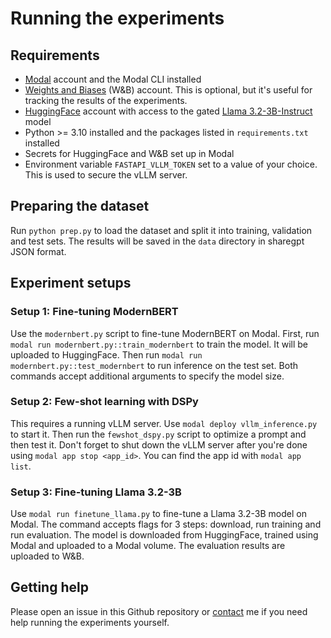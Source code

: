 # Running the experiments

## Requirements

- [Modal](https://modal.com) account and the Modal CLI installed
- [Weights and Biases](https://wandb.ai/site) (W&B) account. This is optional, but it's useful for tracking the results of the experiments.
- [HuggingFace](https://huggingface.co) account with access to the gated [Llama 3.2-3B-Instruct](https://huggingface.co/meta-llama/Llama-3.2-3B-Instruct) model
- Python >= 3.10 installed and the packages listed in `requirements.txt` installed
- Secrets for HuggingFace and W&B set up in Modal
- Environment variable `FASTAPI_VLLM_TOKEN` set to a value of your choice. This is used to secure the vLLM server.

## Preparing the dataset

Run `python prep.py` to load the dataset and split it into training, validation and test sets. The results will be saved in the `data` directory in sharegpt JSON format.

## Experiment setups

### Setup 1: Fine-tuning ModernBERT

Use the `modernbert.py` script to fine-tune ModernBERT on Modal. First, run `modal run modernbert.py::train_modernbert` to train the model. It will be uploaded to HuggingFace. Then run `modal run modernbert.py::test_modernbert` to run inference on the test set. Both commands accept additional arguments to specify the model size.

### Setup 2: Few-shot learning with DSPy

This requires a running vLLM server. Use `modal deploy vllm_inference.py` to start it. Then run the `fewshot_dspy.py` script to optimize a prompt and then test it. Don't forget to shut down the vLLM server after you're done using `modal app stop <app_id>`. You can find the app id with `modal app list`.

### Setup 3: Fine-tuning Llama 3.2-3B

Use `modal run finetune_llama.py` to fine-tune a Llama 3.2-3B model on Modal. The command accepts flags for 3 steps: download, run training and run evaluation. The model is downloaded from HuggingFace, trained using Modal and uploaded to a Modal volume. The evaluation results are uploaded to W&B.

## Getting help

Please open an issue in this Github repository or [contact](https://simmering.dev/about) me if you need help running the experiments yourself.
